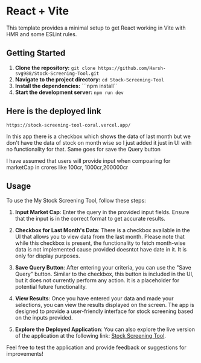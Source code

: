 # React + Vite

This template provides a minimal setup to get React working in Vite with HMR and some ESLint rules.



## Getting Started
1. **Clone the repository:**
    ``` git clone https://github.com/Harsh-svg988/Stock-Screening-Tool.git ```
2. **Navigate to the project directory:**
    ```cd Stock-Screening-Tool```
3. **Install the dependencies:**
    ```npm install``
4. **Start the development server:**
    ```npm run dev```

## Here is the deployed link
    https://stock-screening-tool-coral.vercel.app/

In this app there is a checkbox which shows the data of last month but we don't have the data of stock on month wise so I just added it just in UI with no functionality for that.
Same goes for save the Query button    

I have assumed that users will provide input when compoaring for marketCap in crores like 100cr, 1000cr,200000cr

## Usage 

To use the My Stock Screening Tool, follow these steps:

1. **Input Market Cap**: Enter the query in the provided input fields. Ensure that the input is in the correct format to get accurate results.

2. **Checkbox for Last Month's Data**: There is a checkbox available in the UI that allows you to view data from the last month. Please note that while this checkbox is present, the functionality to fetch month-wise data is not implemented cause provided doesntot have date in it. It is only for display purposes.

3. **Save Query Button**: After entering your criteria, you can use the "Save Query" button. Similar to the checkbox, this button is included in the UI, but it does not currently perform any action. It is a placeholder for potential future functionality.

4. **View Results**: Once you have entered your data and made your selections, you can view the results displayed on the screen. The app is designed to provide a user-friendly interface for stock screening based on the inputs provided.

5. **Explore the Deployed Application**: You can also explore the live version of the application at the following link: [Stock Screening Tool](https://stock-screening-tool-coral.vercel.app/).

Feel free to test the application and provide feedback or suggestions for improvements!
